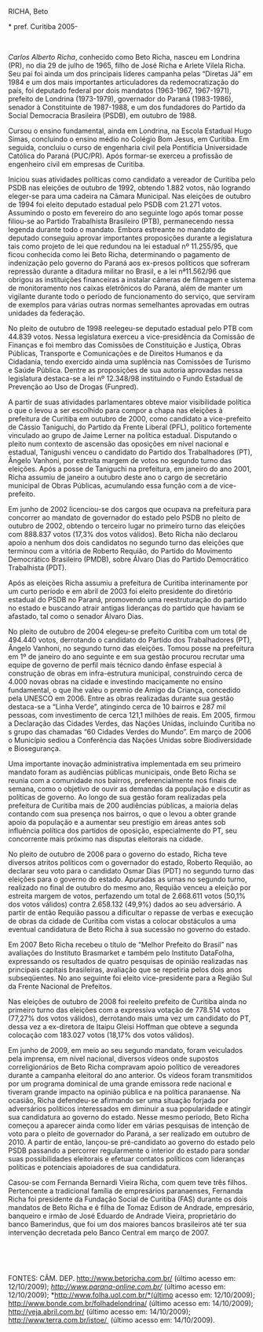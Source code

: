 RICHA, Beto

\* pref. Curitiba 2005-

 

*Carlos Alberto Richa*, conhecido como Beto Richa, nasceu em Londrina
(PR), no dia 29 de julho de 1965, filho de José Richa e Arlete Vilela
Richa. Seu pai foi ainda um dos principais líderes campanha pelas
“Diretas Já” em 1984 e um dos mais importantes articuladores da
redemocratização do país, foi deputado federal por dois mandatos
(1963-1967, 1967-1971), prefeito de Londrina (1973-1979), governador do
Paraná (1983-1986), senador à Constituinte de 1987-1988, e um dos
fundadores do Partido da Social Democracia Brasileira (PSDB), em outubro
de 1988.

Cursou o ensino fundamental, ainda em Londrina, na Escola Estadual Hugo
Simas, concluindo o ensino médio no Colégio Bom Jesus, em Curitiba. Em
seguida, concluiu o curso de engenharia civil pela Pontifícia
Universidade Católica do Paraná (PUC/PR). Após formar-se exerceu a
profissão de engenheiro civil em empresas de Curitiba.

Iniciou suas atividades políticas como candidato a vereador de Curitiba
pelo PSDB nas eleições de outubro de 1992, obtendo 1.882 votos, não
logrando eleger-se para uma cadeira na Câmara Municipal. Nas eleições de
outubro de 1994 foi eleito deputado estadual pelo PSDB com 21.271 votos.
Assumindo o posto em fevereiro do ano seguinte logo após tomar posse
filiou-se ao Partido Trabalhista Brasileiro (PTB), permanecendo nessa
legenda durante todo o mandato. Embora estreante no mandato de deputado
conseguiu aprovar importantes proposições durante a legislatura tais
como projeto de lei que redundou na lei estadual nº 11.255/95, que ficou
conhecida como lei Beto Richa, determinando o pagamento de indenização
pelo governo do Paraná aos ex-presos políticos que sofreram repressão
durante a ditadura militar no Brasil, e a lei nª11.562/96 que obrigou as
instituições financeiras a instalar câmeras de filmagem e sistema de
monitoramento nos caixas eletrônicos do Paraná, além de manter um
vigilante durante todo o período de funcionamento do serviço, que
serviram de exemplos para várias outras normas semelhantes aprovadas em
outras unidades da federação.

No pleito de outubro de 1998 reelegeu-se deputado estadual pelo PTB com
44.839 votos. Nessa legislatura exerceu a vice-presidência da Comissão
de Finanças e foi membro das Comissões de Constituição e Justiça, Obras
Públicas, Transporte e Comunicações e de Direitos Humanos e da
Cidadania, tendo exercido ainda uma suplência nas Comissões de Turismo e
Saúde Pública. Dentre as proposições de sua autoria aprovadas nessa
legislatura destaca-se a lei nº 12.348/98 instituindo o Fundo Estadual
de Prevenção ao Uso de Drogas (Funpred).

A partir de suas atividades parlamentares obteve maior visibilidade
política o que o levou a ser escolhido para compor a chapa nas eleições
à prefeitura de Curitiba em outubro de 2000, como candidato a
vice-prefeito de Cássio Taniguchi, do Partido da Frente Liberal (PFL),
político fortemente vinculado ao grupo de Jaime Lerner na política
estadual. Disputando o pleito num contexto de ascensão das oposições em
nível nacional e estadual, Tanigushi venceu o candidato do Partido dos
Trabalhadores (PT), Ângelo Vanhoni, por estreita margem de votos no
segundo turno das eleições. Após a posse de Taniguchi na prefeitura, em
janeiro do ano 2001, Richa assumiu de janeiro a outubro deste ano o
cargo de secretário municipal de Obras Públicas, acumulando essa função
com a de vice-prefeito.

Em junho de 2002 licenciou-se dos cargos que ocupava na prefeitura para
concorrer ao mandato de governador do estado pelo PSDB no pleito de
outubro de 2002, obtendo o terceiro lugar no primeiro turno das eleições
com 888.837 votos (17,3% dos votos válidos). Beto Richa não declarou
apoio a nenhum dos dois candidatos no segundo turno das eleições que
terminou com a vitória de Roberto Requião, do Partido do Movimento
Democrático Brasileiro (PMDB), sobre Álvaro Dias do Partido Democrático
Trabalhista (PDT).

Após as eleições Richa assumiu a prefeitura de Curitiba interinamente
por um curto período e em abril de 2003 foi eleito presidente do
diretório estadual do PSDB no Paraná, promovendo uma reestruturação do
partido no estado e buscando atrair antigas lideranças do partido que
haviam se afastado, tal como o senador Álvaro Dias.

No pleito de outubro de 2004 elegeu-se prefeito Curitiba com um total de
494.440 votos, derrotando o candidato do Partido dos Trabalhadores (PT),
Ângelo Vanhoni, no segundo turno das eleições. Tomou posse na prefeitura
em 1º de janeiro do ano seguinte e em sua gestão procurou recrutar uma
equipe de governo de perfil mais técnico dando ênfase especial à
construção de obras em infra-estrutura municipal, construindo cerca de
4.000 novas obras na cidade e investindo maciçamente no ensino
fundamental, o que lhe valeu o premio de Amigo da Criança, concedido
pela UNESCO em 2006. Entre as obras realizadas durante sua gestão
destaca-se a “Linha Verde”, atingindo cerca de 10 bairros e 287 mil
pessoas, com investimento de cerca 121,1 milhões de reais. Em 2005,
firmou a Declaração das Cidades Verdes, das Nações Unidas, incluindo
Curitiba no s grupo das chamadas “60 Cidades Verdes do Mundo”. Em março
de 2006 o Município sediou a Conferência das Nações Unidas sobre
Biodiversidade e Biosegurança.

Uma importante inovação administrativa implementada em seu primeiro
mandato foram as audiências públicas municipais, onde Beto Richa se
reunia com a comunidade nos bairros, preferencialmente nos finais de
semana, como o objetivo de ouvir as demandas da população e discutir as
políticas de governo. Ao longo de sua gestão foram realizadas pela
prefeitura de Curitiba mais de 200 audiências públicas, a maioria delas
contando com sua presença nos bairros, o que o levou a obter grande
apoio da população e a aumentar seu prestígio em áreas antes sob
influência política dos partidos de oposição, especialmente do PT, seu
concorrente mais próximo nas disputas eleitorais na cidade.

No pleito de outubro de 2006 para o governo do estado, Richa teve
diversos atritos políticos com o governador do estado, Roberto Requião,
ao declarar seu voto para o candidato Osmar Dias (PDT) no segundo turno
das eleições para o governo do estado. Apuradas as urnas no segundo
turno, realizado no final de outubro do mesmo ano, Requião venceu a
eleição por estreita margem de votos, perfazendo um total de 2.668.611
votos (50,1% dos votos válidos) contra 2.658.132 (49,9%) dados ao seu
adversário. A partir de então Requião passou a dificultar o repasse de
verbas e execução de obras da cidade de Curitiba com vistas a colocar
obstáculos a uma eventual candidatura de Beto Richa à sua sucessão no
governo do estado.

Em 2007 Beto Richa recebeu o título de “Melhor Prefeito do Brasil” nas
avaliações do Instituto Brasmarket e também pelo Instituto DataFolha,
expressando os resultados de quatro pesquisas de opinião realizadas nas
principais capitais brasileiras, avaliação que se repetiria pelos dois
anos subseqüentes. No ano seguinte foi eleito vice-presidente para a
Região Sul da Frente Nacional de Prefeitos.

Nas eleições de outubro de 2008 foi reeleito prefeito de Curitiba ainda
no primeiro turno das eleições com a expressiva votação de 778.514 votos
(77,27% dos votos válidos), derrotando mais uma vez um candidato do PT,
dessa vez a ex-diretora de Itaipu Gleisi Hoffman que obteve a segunda
colocação com 183.027 votos (18,17% dos votos válidos).

Em junho de 2009, em meio ao seu segundo mandato, foram veiculados pela
imprensa, em nível nacional, diversos vídeos onde supostos
correligionários de Beto Richa compravam apoio político de vereadores
durante a campanha eleitoral do ano anterior. Os vídeos foram
transmitidos por um programa dominical de uma grande emissora rede
nacional e tiveram grande impacto na opinião pública e na política
paranaense. Na ocasião, Richa defendeu-se afirmando ser uma situação
forjada por adversários políticos interessados em diminuir a sua
popularidade e atingir sua candidatura ao governo do estado. Nesse mesmo
período, Beto Richa começou a aparecer ainda como líder em várias
pesquisas de intenção de voto para o pleito de governador do Paraná, a
ser realizado em outubro de 2010. A partir de então, lançou-se
pré-candidato ao governo do estado pelo PSDB passando a percorrer
regularmente o interior do estado para sondar suas possibilidades
eleitorais e efetuar contatos políticos com lideranças políticas e
potenciais apoiadores de sua candidatura.  

Casou-se com Fernanda Bernardi Vieira Richa, com quem teve três filhos.
Pertencente a tradicional família de empresários paranaenses, Fernanda
Richa foi presidente da Fundação Social de Curitiba (FAS) durante os
dois mandatos de Beto Richa e é filha de Tomaz Edison de Andrade,
empresário, banqueiro e irmão de José Eduardo de Andrade Vieira,
proprietário do banco Bamerindus, que foi um dos maiores bancos
brasileiros até ter sua intervenção decretada pelo Banco Central em
março de 2007.

 

 

FONTES: CÂM. DEP. http://www.betoricha.com.br/ (último acesso em:
12/10/2009); *http://www.parana-online.com.br/* (último acesso em:
12/10/2009); *http://www.folha.uol.com.br/*(último acesso em:
12/10/2009); http://www.bonde.com.br/folhadelondrina/ (último acesso em:
14/10/2009); http://veja.abril.com.br/ (último acesso em: 14/10/2009);
http://www.terra.com.br/istoe/  (último acesso em: 14/10/2009).  

 
